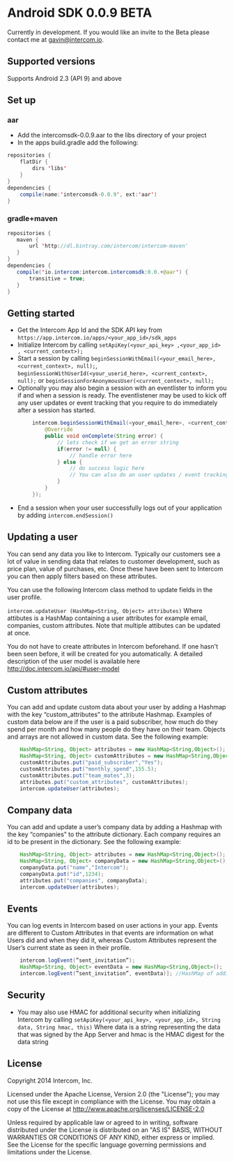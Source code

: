 # Android SDK 0.0.9 BETA

Currently in development. If you would like an invite to the Beta please contact me at gavin@intercom.io.

## Supported versions
Supports Android 2.3 (API 9) and above


## Set up
### aar
- Add the intercomsdk-0.0.9.aar to the libs directory of your project
- In the apps build.gradle add the following:
```Java
repositories {
    flatDir {
        dirs 'libs'
    }
}
dependencies {
    compile(name:'intercomsdk-0.0.9', ext:'aar')
}
```

### gradle+maven


```Java
repositories {
   maven {
       url 'http://dl.bintray.com/intercom/intercom-maven'
   }
}
dependencies {
   compile('io.intercom:intercom.intercomsdk:0.0.+@aar') {
       transitive = true;
   }
}
```

## Getting started
- Get the Intercom App Id and the SDK API key from `https://app.intercom.io/apps/<your_app_id>/sdk_apps`
- Initialize Intercom by calling `setApiKey(<your_api_key> ,<your_app_id> , <current_context>);` 
- Start a session by calling `beginSessionWithEmail(<your_email_here>, <current_context>, null);`, `beginSessionWithUserId(<your_userid_here>, <current_context>, null);` or `beginSessionForAnonymousUser(<current_context>, null);`
- Optionally you may also begin a session with an eventlister to inform you if and when a session is ready. The eventlistener may be used to kick off any user updates or event tracking that you require to do immediately after a session has started.
```Java
        intercom.beginSessionWithEmail(<your_email_here>, <current_context>, new Intercom.IntercomEventListener() {
            @Override
            public void onComplete(String error) {
                // lets check if we get an error string
                if(error != null) {
                    // handle error here
                } else {
                    // do success logic here
                    // You can also do an user updates / event tracking from here as you are sure that the session has started at this point
                }
            }
        });
```
- End a session when your user successfully logs out of your application by adding
    `intercom.endSession()`

## Updating a user

You can send any data you like to Intercom. Typically our customers see a lot of value in sending data that relates to customer development, such as price plan, value of purchases, etc. Once these have been sent to Intercom you can then apply filters based on these attributes.

You can use the following Intercom class method to update fields in the user profile.

`intercom.updateUser (HashMap<String, Object> attributes)` Where attibutes is a HashMap containing a user attributes for example email, companies, custom attributes. Note that multiple attibutes can be updated at once.

You do not have to create attributes in Intercom beforehand. If one hasn't been seen before, it will be created for you automatically. A detailed description of the user model is available here http://doc.intercom.io/api/#user-model

## Custom attributes
You can add and update custom data about your user by adding a Hashmap with the key “custom_attributes” to the attribute Hashmap. Examples of custom data below are if the user is a paid subscriber, how much do they spend per month and how many people do they have on their team. Objects and arrays are not allowed in custom data. See the following example:
```Java   
    HashMap<String, Object> attributes = new HashMap<String,Object>();
    HashMap<String, Object> customAttributes = new HashMap<String,Object>();
    customAttributes.put("paid_subscriber","Yes");
    customAttributes.put("monthly_spend",155.5);
    customAttributes.put("team_mates",3);
    attributes.put("custom_attributes", customAttributes);
    intercom.updateUser(attributes);
```

## Company data
You can add and update a user’s company data by adding a Hashmap with the key “companies” to the attribute dictionary. Each company requires an id to be present in the dictionary. See the following example:

```Java   
    HashMap<String, Object> attributes = new HashMap<String,Object>();
    HashMap<String, Object> companyData = new HashMap<String,Object>();
    companyData.put("name","Intercom");
    companyData.put("id",1234);
    attributes.put("companies", companyData);
    intercom.updateUser(attributes);
```

## Events
You can log events in Intercom based on user actions in your app. Events are different to Custom Attributes in that events are information on what Users did and when they did it, whereas Custom Attributes represent the User’s current state as seen in their profile.
```Java  
    intercom.logEvent(”sent_invitation”);
    HashMap<String, Object> eventData = new HashMap<String,Object>();
    intercom.logEvent(”sent_invitation”, eventData)]; //HashMap of additional data for the event
```

## Security
- You may also use HMAC for additional security when initializing Intercom by calling `setApiKey(<your_api_key>, <your_app_id>, String data, String hmac, this)` Where data is a string representing the data that was signed by the App Server and hmac is the HMAC digest for the data string

## License
Copyright 2014 Intercom, Inc.

Licensed under the Apache License, Version 2.0 (the "License"); you may not use this file except in compliance with the License.
You may obtain a copy of the License at http://www.apache.org/licenses/LICENSE-2.0

Unless required by applicable law or agreed to in writing, software distributed under the License is distributed on an "AS IS" BASIS, WITHOUT WARRANTIES OR CONDITIONS OF ANY KIND, either express or implied. See the License for the specific language governing permissions and limitations under the License.
